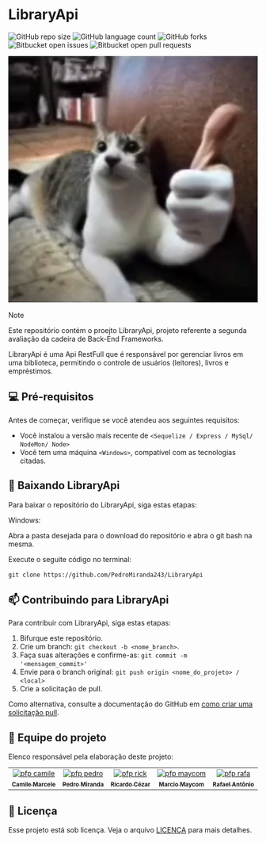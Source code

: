 # LibraryApi

![GitHub repo size](https://img.shields.io/github/repo-size/PedroMiranda243/LibraryApi?style=for-the-badge)
![GitHub language count](https://img.shields.io/github/languages/count/PedroMiranda243/LibraryApi?style=for-the-badge)
![GitHub forks](https://img.shields.io/github/forks/PedroMiranda243/LibraryApi?style=for-the-badge)
![Bitbucket open issues](https://img.shields.io/bitbucket/issues/PedroMiranda243/LibraryApi?style=for-the-badge)
![Bitbucket open pull requests](https://img.shields.io/bitbucket/pr-raw/PedroMiranda243/LibraryApi?style=for-the-badge)

<img src="imagem.png" alt="gatojoinha">

> [!NOTE]
> Este repositório contém o proejto LibraryApi, projeto referente a segunda avaliação da cadeira de Back-End Frameworks.
> <p>
> LibraryApi é uma Api RestFull que é responsável por gerenciar livros em uma biblioteca, permitindo o controle de usuários (leitores), livros e empréstimos.


## 💻 Pré-requisitos

Antes de começar, verifique se você atendeu aos seguintes requisitos:

- Você instalou a versão mais recente de `<Sequelize / Express / MySql/ NodeMon/ Node>`
- Você tem uma máquina `<Windows>`, compatível com as tecnologias citadas.

## 🚀 Baixando LibraryApi

Para baixar o repositório do LibraryApi, siga estas etapas:

Windows:

Abra a pasta desejada para o download do repositório e abra o git bash na mesma.

Execute o seguite código no terminal:

```
git clone https://github.com/PedroMiranda243/LibraryApi
```

## 📫 Contribuindo para LibraryApi

Para contribuir com LibraryApi, siga estas etapas:

1. Bifurque este repositório.
2. Crie um branch: `git checkout -b <nome_branch>`.
3. Faça suas alterações e confirme-as: `git commit -m '<mensagem_commit>'`
4. Envie para o branch original: `git push origin <nome_do_projeto> / <local>`
5. Crie a solicitação de pull.

Como alternativa, consulte a documentação do GitHub em [como criar uma solicitação pull](https://help.github.com/en/github/collaborating-with-issues-and-pull-requests/creating-a-pull-request).

## 🤝 Equipe do projeto

Elenco responsável pela elaboração deste projeto:

<table>
  <tr>
    <td align="center">
      <a href="https://github.com/camimcl" title="Perfil do GitHub">
        <img src="https://avatars.githubusercontent.com/u/143668626?v=4" width="100px;" alt="pfp camile"/><br>
        <sub>
          <b>Camile Marcele</b>
        </sub>
      </a>
    </td>
    <td align="center">
      <a href="https://github.com/PedroMiranda243" title="Perfil do GitHub">
        <img src="https://avatars.githubusercontent.com/u/142632758?v=4" width="100px;" alt="pfp pedro"/><br>
        <sub>
          <b>Pedro Miranda</b>
        </sub>
      </a>
    </td>
    <td align="center">
      <a href="https://github.com/RicardoAlmeida06" title="Perfil do GitHub">
        <img src="https://avatars.githubusercontent.com/u/142633316?v=4" width="100px;" alt="pfp rick"/><br>
        <sub>
          <b>Ricardo Cézar</b>
        </sub>
      </a>
    </td>
    <td align="center">
      <a href="https://github.com/mihaeldatoman" title="Perfil do GitHub">
        <img src="https://avatars.githubusercontent.com/u/140518477?v=4" width="100px;" alt="pfp maycom"/><br>
        <sub>
          <b>Marcio Maycom</b>
        </sub>
      </a>
    </td>
    <td align="center">
      <a href="https://github.com/RAM2252" title="Perfil do GitHub">
        <img src="https://avatars.githubusercontent.com/u/138143680?v=4" width="100px;" alt="pfp rafa"/><br>
        <sub>
          <b>Rafael Antônio</b>
        </sub>
      </a>
    </td>
  </tr>
</table>

## 📝 Licença

Esse projeto está sob licença. Veja o arquivo [LICENÇA](LICENSE.md) para mais detalhes.
